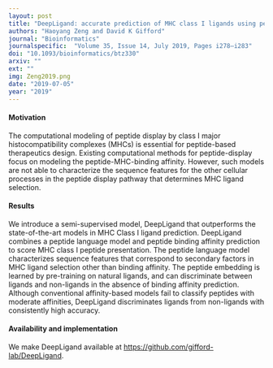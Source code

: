 ```yaml
---
layout: post
title: "DeepLigand: accurate prediction of MHC class I ligands using peptide embedding"
authors: "Haoyang Zeng and David K Gifford"
journal: "Bioinformatics"
journalspecific:  "Volume 35, Issue 14, July 2019, Pages i278–i283"
doi: "10.1093/bioinformatics/btz330"
arxiv: ""
ext: ""
img: Zeng2019.png
date: "2019-07-05"
year: "2019"
---
```


#### Motivation

The computational modeling of peptide display by class I major histocompatibility complexes (MHCs) is essential for peptide-based therapeutics design. Existing computational methods for peptide-display focus on modeling the peptide-MHC-binding affinity. However, such models are not able to characterize the sequence features for the other cellular processes in the peptide display pathway that determines MHC ligand selection.

#### Results

We introduce a semi-supervised model, DeepLigand that outperforms the state-of-the-art models in MHC Class I ligand prediction. DeepLigand combines a peptide language model and peptide binding affinity prediction to score MHC class I peptide presentation. The peptide language model characterizes sequence features that correspond to secondary factors in MHC ligand selection other than binding affinity. The peptide embedding is learned by pre-training on natural ligands, and can discriminate between ligands and non-ligands in the absence of binding affinity prediction. Although conventional affinity-based models fail to classify peptides with moderate affinities, DeepLigand discriminates ligands from non-ligands with consistently high accuracy.

#### Availability and implementation

We make DeepLigand available at https://github.com/gifford-lab/DeepLigand.